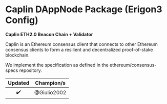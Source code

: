 # Caplin DAppNode Package (Erigon3 Config)

**Caplin ETH2.0 Beacon Chain + Validator**

Caplin is an Ethereum consensus client that connects to other Ethereum consensus clients to form a resilient and decentralized proof-of-stake blockchain.

We implement the specification as defined in the ethereum/consensus-specs repository.


|      Updated       |   Champion/s    |
| :----------------: | :-------------: |
| :heavy_check_mark: | @Giulio2002 |
